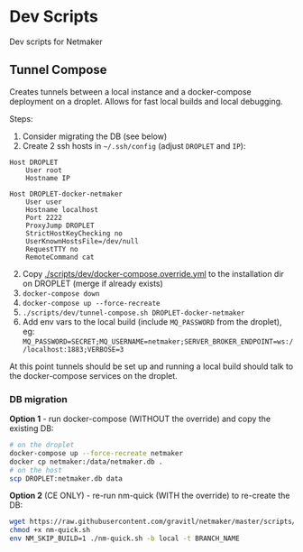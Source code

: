 # Dev Scripts

Dev scripts for Netmaker

## Tunnel Compose

Creates tunnels between a local instance and a docker-compose deployment on a droplet. Allows for fast local builds and local debugging.

Steps:
1. Consider migrating the DB (see below)
1. Create 2 ssh hosts in `~/.ssh/config` (adjust `DROPLET` and `IP`):
```
Host DROPLET
    User root
    Hostname IP

Host DROPLET-docker-netmaker
    User user
    Hostname localhost
    Port 2222
    ProxyJump DROPLET
    StrictHostKeyChecking no
    UserKnownHostsFile=/dev/null
    RequestTTY no
    RemoteCommand cat
```
2. Copy [./scripts/dev/docker-compose.override.yml](docker-compose.override.yml) to the installation dir on DROPLET (merge if already exists)
3. `docker-compose down`
4. `docker-compose up --force-recreate`
5. `./scripts/dev/tunnel-compose.sh DROPLET-docker-netmaker`
6. Add env vars to the local build (include `MQ_PASSWORD` from the droplet), eg:<br />
    `MQ_PASSWORD=SECRET;MQ_USERNAME=netmaker;SERVER_BROKER_ENDPOINT=ws://localhost:1883;VERBOSE=3`

At this point tunnels should be set up and running a local build should talk to the docker-compose services on the droplet.


### DB migration

**Option 1** - run docker-compose (WITHOUT the override) and copy the existing DB: 
```bash
# on the droplet
docker-compose up --force-recreate netmaker
docker cp netmaker:/data/netmaker.db .
# on the host
scp DROPLET:netmaker.db data 
```

**Option 2** (CE ONLY) - re-run nm-quick (WITH the override) to re-create the DB:
```bash
wget https://raw.githubusercontent.com/gravitl/netmaker/master/scripts/nm-quick.sh
chmod +x nm-quick.sh
env NM_SKIP_BUILD=1 ./nm-quick.sh -b local -t BRANCH_NAME
```

